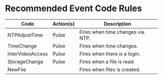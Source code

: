 # Recommended Event Code Rules

| Code             | Action(s) | Description                      |
| ---------------- | --------- | -------------------------------- |
| NTPAdjustTime    | Pulse     | Fires when time changes via NTP. |
| TimeChange       | Pulse     | Fires when time changes.         |
| InterVideoAccess | Pulse     | Fires when there is a login.     |
| StorageChange    | Pulse     | Fires when a file is read.       |
| NewFile          |           | Fires when files is created.     |
